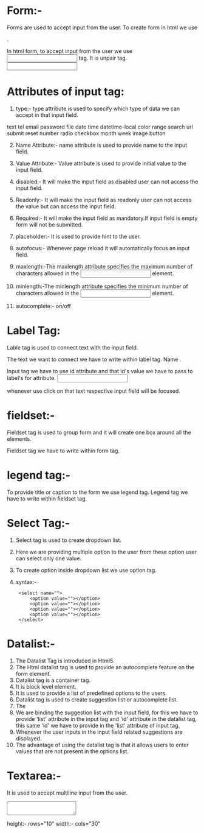 # Form:-
Forms are used to accept input from the user.
To create form in html we use <form></form>.

In html form, to accept input from the user we use <input> tag.
It is unpair tag.
<input type="text">

# Attributes of input tag:
1. type:- type attribute is used to specify which type of data we can accept in that input field.

text
tel
email
password
file
date
time
datetime-local
color
range
search
url
submit
reset
number 
radio
checkbox
month
week
image
button

2. Name Attribute:- name attribute is used to provide name to the input field.

3. Value Attribute:- Value attribute is used to provide initial value to the input field.

4. disabled:- It will make the input field as disabled user can not access the input field. 

5. Readonly:- It will make the input field as readonly user can not access the value but can access the input field.

6. Required:- It will make the input field as mandatory.If input field is empty form will not be submitted.

7. placeholder:- It is used to provide hint to the user.

8. autofocus:- Whenever page reload it will automatically focus an input field.

9. maxlength:-The maxlength attribute specifies the maximum number of characters allowed in the <input> element.

10. minlength:-The minlength attribute specifies the minimum number of characters allowed in the <input> element.

11. autocomplete:- on/off


# Label Tag:
Lable tag is used to connect text with the input field.

The text we want to connect we have to write within label tag.
<label for="user-name">
    Name
</label>.


Input tag we have to use id attribute and that id's value we have to pass to label's for attribute.
<input type="text" id="user-name">

whenever use click on that text respective input field will be focused.


# fieldset:-
Fieldset tag is used to group form and it will create one box around all the elements.

Fieldset tag we have to write within form tag.

# legend tag:-
To provide title or caption to the form we use legend tag.
Legend tag we have to write within fieldset tag.


# Select Tag:-
1. Select tag is used to create dropdown list.
2. Here we are providing multiple option to the user from these option user can select only one value.
3. To create option inside dropdown list we use option tag.
4. syntax:-

        <select name="">
            <option value=""></option>
            <option value=""></option>
            <option value=""></option>
            <option value=""></option>
        </select>


# Datalist:-
1. The Datalist Tag is introduced in Html5.
2. The Html datalist tag is used to provide an autocomplete feature on the form element.
3. Datalist tag is a container tag.
4. It is block level element.
5. It is used to provide a list of predefined options to the users.
6. Datalist tag is used to create suggestion list or autocomplete list.
7. The <datalist> tag contains a set of <option> tags that define the options in the list.
8. We are binding the suggestion list with the input field, for this we have to provide 'list' attribute in the input tag and 'id' attribute in the datalist tag, this same 'id' we have to provide in the 'list' attribute of input tag.
9. Whenever the user inputs in the input field related suggestions are displayed.
10. The advantage of using the datalist tag is that it allows users to enter values that are not present in the options list.


# Textarea:-
It is used to accept multiline input from the user.
 <textarea name="" id=""></textarea>

 height:- rows="10"
 width:- cols="30"
